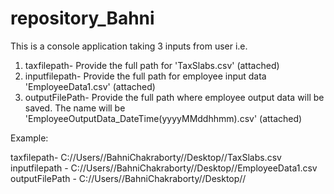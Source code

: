 # repository_Bahni

This is a console application taking 3 inputs from user i.e. 
1. taxfilepath- Provide the full path for 'TaxSlabs.csv' (attached)
2. inputfilepath- Provide the full path for employee input data 'EmployeeData1.csv' (attached)
3. outputFilePath- Provide the full path where employee output data  will be saved. The name will be 'EmployeeOutputData_DateTime(yyyyMMddhhmm).csv' (attached)

Example:

taxfilepath- C://Users//BahniChakraborty//Desktop//TaxSlabs.csv
inputfilepath - C://Users//BahniChakraborty//Desktop//EmployeeData1.csv
outputFilePath - C://Users//BahniChakraborty//Desktop//
